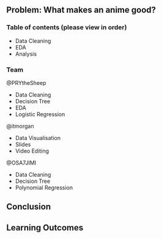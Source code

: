 ## Problem: What makes an anime good? 

### Table of contents (please view in order)
- Data Cleaning
- EDA
- Analysis

### Team
@PRYtheSheep 
-  Data Cleaning
-  Decision Tree
-  EDA
-  Logistic Regression

@itmorgan
- Data Visualisation
- Slides
- Video Editing

@OSA7JIMI 
- Data Cleaning
- Decision Tree
- Polynomial Regression

## Conclusion

## Learning Outcomes

